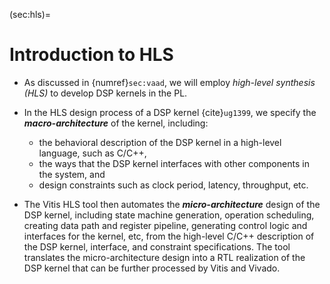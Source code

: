 (sec:hls)=
# Introduction to HLS

* As discussed in {numref}`sec:vaad`, we will employ *high-level
synthesis (HLS)* to develop DSP kernels in the PL. 

* In the HLS design process of a DSP kernel {cite}`ug1399`, we specify
  the ***macro-architecture*** of the kernel, including:
  - the behavioral description of the DSP kernel in a high-level
    language, such as C/C++,
  - the ways that the DSP kernel interfaces with other components
     in the system, and
  - design constraints such as clock period, latency, throughput, etc.
 
 * The Vitis HLS tool then automates the ***micro-architecture***
   design of the DSP kernel, including state machine generation,
   operation scheduling, creating data path and register pipeline,
   generating control logic and interfaces for the kernel, etc, from
   the high-level C/C++ description of the DSP kernel, interface, and
   constraint specifications. The tool translates the
   micro-architecture design into a RTL realization of the DSP kernel
   that can be further processed by Vitis and Vivado.
